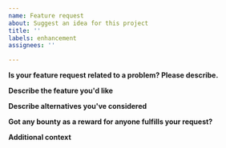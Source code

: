 ```yaml
---
name: Feature request
about: Suggest an idea for this project
title: ''
labels: enhancement
assignees: ''

---
```


<!--
Your feature may already be requested!
Please search on the [issue tracker](https://github.com/TF2Autobot/schema.autobot.tf/search?type=Issues) before creating one.
-->

**Is your feature request related to a problem? Please describe.**
<!--
A clear and concise description of what the problem is. Ex. I'm always frustrated when [...]
-->

**Describe the feature you'd like**
<!--
A clear and concise description of what you want to happen.
-->

**Describe alternatives you've considered**
<!--
A clear and concise description of any alternative solutions or features you've considered.
-->

**Got any bounty as a reward for anyone fulfills your request?**
<!--
Bounty: (could be anything. You'll need to send this item to me once someone solves your request.)
Discord Name: (Example - IdiNium#8965, and make sure you're TF2Autobot Discord server member: https://discord.gg/4k5tmMkXjB)
-->

**Additional context**
<!--
Add any other context or screenshots about the feature request here.
-->
